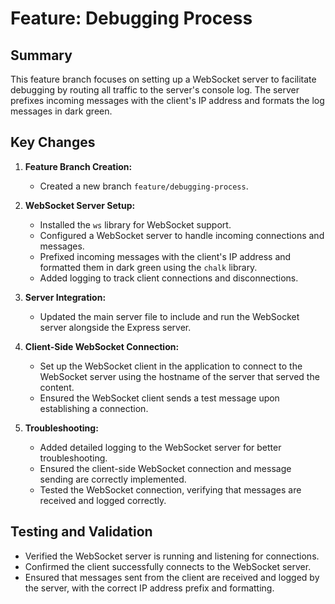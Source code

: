 # Feature: Debugging Process

## Summary

This feature branch focuses on setting up a WebSocket server to facilitate debugging by routing all traffic to the server's console log. The server prefixes incoming messages with the client's IP address and formats the log messages in dark green.

## Key Changes

1. **Feature Branch Creation:**
   - Created a new branch `feature/debugging-process`.

2. **WebSocket Server Setup:**
   - Installed the `ws` library for WebSocket support.
   - Configured a WebSocket server to handle incoming connections and messages.
   - Prefixed incoming messages with the client's IP address and formatted them in dark green using the `chalk` library.
   - Added logging to track client connections and disconnections.

3. **Server Integration:**
   - Updated the main server file to include and run the WebSocket server alongside the Express server.

4. **Client-Side WebSocket Connection:**
   - Set up the WebSocket client in the application to connect to the WebSocket server using the hostname of the server that served the content.
   - Ensured the WebSocket client sends a test message upon establishing a connection.

5. **Troubleshooting:**
   - Added detailed logging to the WebSocket server for better troubleshooting.
   - Ensured the client-side WebSocket connection and message sending are correctly implemented.
   - Tested the WebSocket connection, verifying that messages are received and logged correctly.

## Testing and Validation

- Verified the WebSocket server is running and listening for connections.
- Confirmed the client successfully connects to the WebSocket server.
- Ensured that messages sent from the client are received and logged by the server, with the correct IP address prefix and formatting.
